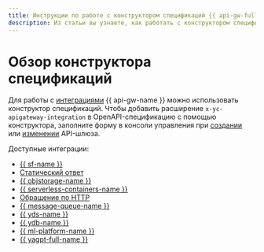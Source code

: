 ```yaml
---
title: Инструкции по работе с конструктором спецификаций {{ api-gw-full-name }}
description: Из статьи вы узнаете, как работать с конструктором спецификаций {{ api-gw-full-name }} в {{ yandex-cloud }}. Вы научитесь добавлять расширения в спецификацию с помощью конструктора.
---
```


# Обзор конструктора спецификаций

Для работы с [интеграциями](../../concepts/extensions/index.md#integration) {{ api-gw-name }} можно использовать конструктор спецификаций. Чтобы добавить расширение `x-yc-apigateway-integration` в OpenAPI-спецификацию с помощью конструктора, заполните форму в консоли управления при [создании](../api-gw-create.md) или [изменении](../api-gw-update.md) API-шлюза.

Доступные интеграции:

* [{{ sf-name }}](cloud-functions.md)
* [Статический ответ](dummy.md)
* [{{ objstorage-name }}](object-storage.md)
* [{{ serverless-containers-name }}](containers.md)
* [Обращение по HTTP](http.md)
* [{{ message-queue-name }}](ymq.md)
* [{{ yds-name }}](datastreams.md)
* [{{ ydb-name }}](ydb.md)
* [{{ ml-platform-name }}](datasphere.md)
* [{{ yagpt-full-name }}](yagpt.md)